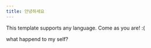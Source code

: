 ```yaml
---
title: 안녕하세요
---
```


This template supports any language. Come as you are! :(
  
what happend to my self?
